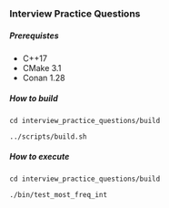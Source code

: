 ### Interview Practice Questions

##### Prerequistes

* C++17
* CMake 3.1
* Conan 1.28

##### How to build

`cd interview_practice_questions/build`

`../scripts/build.sh`

##### How to execute

`cd interview_practice_questions/build`

`./bin/test_most_freq_int`
